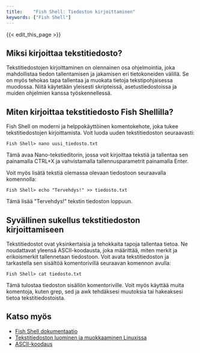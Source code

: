 ```yaml
---
title:    "Fish Shell: Tiedoston kirjoittaminen"
keywords: ["Fish Shell"]
---
```


{{< edit_this_page >}}

## Miksi kirjoittaa tekstitiedosto?

Tekstitiedostojen kirjoittaminen on olennainen osa ohjelmointia, joka mahdollistaa tiedon tallentamisen ja jakamisen eri tietokoneiden välillä. Se on myös tehokas tapa tallentaa ja muokata tietoja tekstipohjaisessa muodossa. Niitä käytetään yleisesti skripteissä, asetustiedostoissa ja muiden ohjelmien kanssa työskennellessä.

## Miten kirjoittaa tekstitiedosto Fish Shellilla?

Fish Shell on moderni ja helppokäyttöinen komentokehote, joka tukee tekstitiedostojen kirjoittamista. Voit luoda uuden tekstitiedoston seuraavasti:

```
Fish Shell> nano uusi_tiedosto.txt
```

Tämä avaa Nano-tekstieditorin, jossa voit kirjoittaa tekstiä ja tallentaa sen painamalla CTRL+X ja vahvistamalla tallennusparametrit painamalla Enter.

Voit myös lisätä tekstiä olemassa olevaan tiedostoon seuraavalla komennolla:

```
Fish Shell> echo "Tervehdys!" >> tiedosto.txt
```

Tämä lisää "Tervehdys!" tekstin tiedoston loppuun.

## Syvällinen sukellus tekstitiedoston kirjoittamiseen

Tekstitiedostot ovat yksinkertaisia ja tehokkaita tapoja tallentaa tietoa. Ne noudattavat yleensä ASCII-koodausta, joka määrittää, miten merkit ja erikoismerkit tallennetaan tiedostoon. Voit avata tekstitiedoston ja tarkastella sen sisältöä komentorivillä seuraavan komennon avulla:

```
Fish Shell> cat tiedosto.txt
```

Tämä tulostaa tiedoston sisällön komentoriville. Voit myös käyttää muita komentoja, kuten grep, sed ja awk tehdäksesi muutoksia tai hakeaksesi tietoa tekstitiedostoista.

## Katso myös

- [Fish Shell dokumentaatio](https://fishshell.com/docs/current/index.html)
- [Tekstitiedoston luominen ja muokkaaminen Linuxissa](https://linuxhint.com/create_edit_text_file_linux/)
- [ASCII-koodaus](https://fi.wikipedia.org/wiki/ASCII)